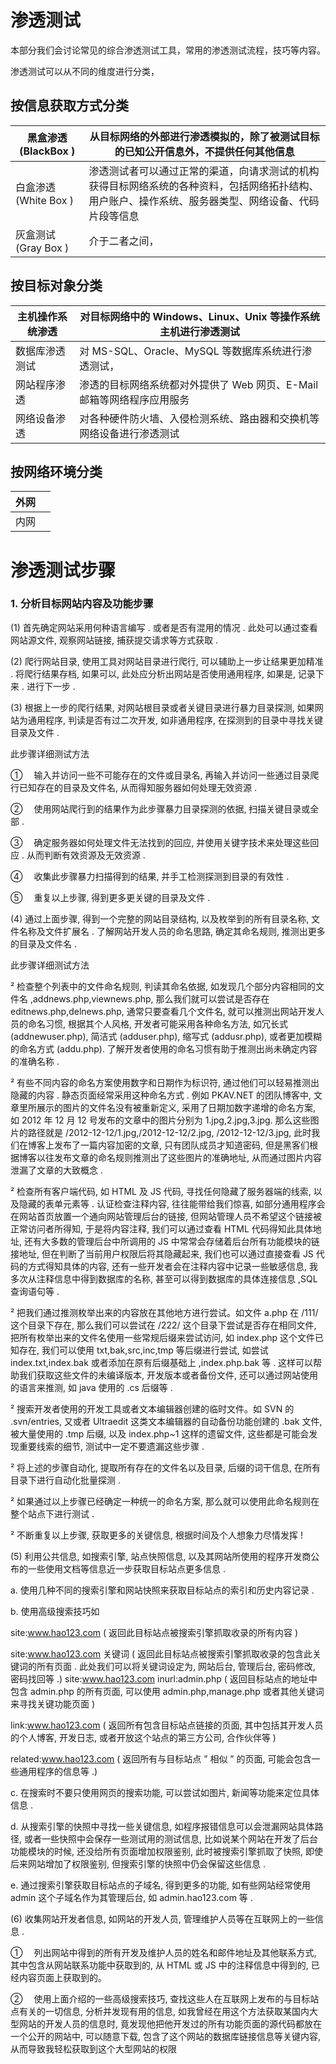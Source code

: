 # 渗透测试

本部分我们会讨论常见的综合渗透测试工具，常用的渗透测试流程，技巧等内容。

渗透测试可以从不同的维度进行分类，

## 按信息获取方式分类

| 黑盒渗透(BlackBox )  | 从目标网络的外部进行渗透模拟的，除了被测试目标的已知公开信息外，不提供任何其他信息                                                                   |
| -------------------- | ---------------------------------------------------------------------------------------------------------------------------------------------------- |
| 白盒渗透(White Box ) | 渗透测试者可以通过正常的渠道，向请求测试的机构获得目标网络系统的各种资料，包括网络拓扑结构、用户账户、操作系统、服务器类型、网络设备、代码片段等信息 |
| 灰盒测试(Gray Box )  | 介于二者之间，                                                                                                                                       |

## 按目标对象分类

| 主机操作系统渗透 | 对目标网络中的 Windows、Linux、Unix 等操作系统主机进行渗透测试         |
| ---------------- | ---------------------------------------------------------------------- |
| 数据库渗透测试   | 对 MS-SQL、Oracle、MySQL 等数据库系统进行渗透测试，                    |
| 网站程序渗透     | 渗透的目标网络系统都对外提供了 Web 网页、E-Mail 邮箱等网络程序应用服务 |
| 网络设备渗透     | 对各种硬件防火墙、入侵检测系统、路由器和交换机等网络设备进行渗透测试   |

## 按网络环境分类

| 外网 |     |
| ---- | --- |
| 内网 |     |

# 渗透测试步骤

### 1. 分析目标网站内容及功能步骤

(1) 首先确定网站采用何种语言编写 . 或者是否有混用的情况 . 此处可以通过查看网站源文件, 观察网站链接, 捕获提交请求等方式获取 .

(2) 爬行网站目录, 使用工具对网站目录进行爬行, 可以辅助上一步让结果更加精准 . 将爬行结果存档, 如果可以, 此处应分析出网站是否使用通用程序, 如果是, 记录下来 . 进行下一步 .

(3) 根据上一步的爬行结果, 对网站根目录或者关键目录进行暴力目录探测, 如果网站为通用程序, 判读是否有过二次开发, 如非通用程序, 在探测到的目录中寻找关键目录及文件 .

此步骤详细测试方法

① 　输入并访问一些不可能存在的文件或目录名, 再输入并访问一些通过目录爬行已知存在的目录及文件名, 从而得知服务器如何处理无效资源 .

② 　使用网站爬行到的结果作为此步骤暴力目录探测的依据, 扫描关键目录或全部 .

③ 　确定服务器如何处理文件无法找到的回应, 并使用关键字技术来处理这些回应 . 从而判断有效资源及无效资源 .

④ 　收集此步骤暴力扫描得到的结果, 并手工检测探测到目录的有效性 .

⑤ 　重复以上步骤, 得到更多更关键的目录及文件 .

(4) 通过上面步骤, 得到一个完整的网站目录结构, 以及枚举到的所有目录名称, 文件名称及文件扩展名 . 了解网站开发人员的命名思路, 确定其命名规则, 推测出更多的目录及文件名 .

此步骤详细测试方法

² 检查整个列表中的文件命名规则, 判读其命名依据, 如发现几个部分内容相同的文件名 ,addnews.php,viewnews.php, 那么我们就可以尝试是否存在 editnews.php,delnews.php, 通常只要查看几个文件名, 就可以推测出网站开发人员的命名习惯, 根据其个人风格, 开发者可能采用各种命名方法, 如冗长式 (addnewuser.php), 简洁式 (adduser.php), 缩写式 (addusr.php), 或者更加模糊的命名方式 (addu.php). 了解开发者使用的命名习惯有助于推测出尚未确定内容的准确名称 .

² 有些不同内容的命名方案使用数字和日期作为标识符, 通过他们可以轻易推测出隐藏的内容 . 静态页面经常采用这种命名方式 . 例如 PKAV.NET 的团队博客中, 文章里所展示的图片的文件名没有被重新定义, 采用了日期加数字递增的命名方案, 如 2012 年 12 月 12 号发布的文章中的图片分别为 1.jpg,2.jpg,3.jpg. 那么这些图片的路径就是 /2012-12-12/1.jpg,/2012-12-12/2.jpg, /2012-12-12/3.jpg, 此时我们在博客上发布了一篇内容加密的文章, 只有团队成员才知道密码, 但是黑客们根据博客以往发布文章的命名规则推测出了这些图片的准确地址, 从而通过图片内容泄漏了文章的大致概念 .

² 检查所有客户端代码, 如 HTML 及 JS 代码, 寻找任何隐藏了服务器端的线索, 以及隐藏的表单元素等 . 认证检查注释内容, 往往能带给我们惊喜, 如部分通用程序会在网站首页放置一个通向网站管理后台的链接, 但网站管理人员不希望这个链接被正常访问者所得知, 于是将内容注释, 我们可以通过查看 HTML 代码得知此具体地址, 还有大多数的管理后台中所调用的 JS 中常常会存储着后台所有功能模块的链接地址, 但在判断了当前用户权限后将其隐藏起来, 我们也可以通过直接查看 JS 代码的方式得知具体的内容, 还有一些开发者会在注释内容中记录一些敏感信息, 我多次从注释信息中得到数据库的名称, 甚至可以得到数据库的具体连接信息 ,SQL 查询语句等 .

² 把我们通过推测枚举出来的内容放在其他地方进行尝试。如文件 a.php 在 /111/ 这个目录下存在, 那么我们可以尝试在 /222/ 这个目录下尝试是否存在相同文件, 把所有枚举出来的文件名使用一些常规后缀来尝试访问, 如 index.php 这个文件已知存在, 我们可以使用 txt,bak,src,inc,tmp 等后缀进行尝试, 如尝试 index.txt,index.bak 或者添加在原有后缀基础上 ,index.php.bak 等 . 这样可以帮助我们获取这些文件的未编译版本, 开发版本或者备份文件, 还可以通过网站使用的语言来推测, 如 java 使用的 .cs 后缀等 .

² 搜索开发者使用的开发工具或者文本编辑器创建的临时文件。如 SVN 的 .svn/entries, 又或者 Ultraedit 这类文本编辑器的自动备份功能创建的 .bak 文件, 被大量使用的 .tmp 后缀, 以及 index.php~1 这样的遗留文件, 这些都是可能会发现重要线索的细节, 测试中一定不要遗漏这些步骤 .

² 将上述的步骤自动化, 提取所有存在的文件名以及目录, 后缀的词干信息, 在所有目录下进行自动化批量探测 .

² 如果通过以上步骤已经确定一种统一的命名方案, 那么就可以使用此命名规则在整个站点下进行测试 .

² 不断重复以上步骤, 获取更多的关键信息, 根据时间及个人想象力尽情发挥 !

(5) 利用公共信息, 如搜索引擎, 站点快照信息, 以及其网站所使用的程序开发商公布的一些使用文档等信息近一步获取目标站点更多信息 .

a. 使用几种不同的搜索引擎和网站快照来获取目标站点的索引和历史内容记录 .

b. 使用高级搜索技巧如

site:www.hao123.com ( 返回此目标站点被搜索引擎抓取收录的所有内容 )

site:www.hao123.com 关键词 ( 返回此目标站点被搜索引擎抓取收录的包含此关键词的所有页面 . 此处我们可以将关键词设定为, 网站后台, 管理后台, 密码修改, 密码找回等 .) site:www.hao123.com inurl:admin.php ( 返回目标站点的地址中包含 admin.php 的所有页面, 可以使用 admin.php,manage.php 或者其他关键词来寻找关键功能页面 )

link:www.hao123.com ( 返回所有包含目标站点链接的页面, 其中包括其开发人员的个人博客, 开发日志, 或者开放这个站点的第三方公司, 合作伙伴等 )

related:www.hao123.com ( 返回所有与目标站点 ” 相似 ” 的页面, 可能会包含一些通用程序的信息等 .)

c. 在搜索时不要只使用网页的搜索功能, 可以尝试如图片, 新闻等功能来定位具体信息 .

d. 从搜索引擎的快照中寻找一些关键信息, 如程序报错信息可以会泄漏网站具体路径, 或者一些快照中会保存一些测试用的测试信息, 比如说某个网站在开发了后台功能模块的时候, 还没给所有页面增加权限鉴别, 此时被搜索引擎抓取了快照, 即使后来网站增加了权限鉴别, 但搜索引擎的快照中仍会保留这些信息 .

e. 通过搜索引擎获取目标站点的子域名, 得到更多的功能, 如有些网站经常使用 admin 这个子域名作为其管理后台, 如 admin.hao123.com 等 .

(6) 收集网站开发者信息, 如网站的开发人员, 管理维护人员等在互联网上的一些信息 .

① 　列出网站中得到的所有开发及维护人员的姓名和邮件地址及其他联系方式, 其中包含从网站联系功能中获取到的, 从 HTML 或 JS 中的注释信息中得到的, 已经内容页面上获取到的。

② 　使用上面介绍的一些高级搜索技巧, 查找这些人在互联网上发布的与目标站点有关的一切信息, 分析并发现有用的信息, 如我曾经在用这个方法获取某国内大型网站的开发人员的信息时, 竟发现他把他开发过的所有功能页面的源代码都放在一个公开的网站中, 可以随意下载, 包含了这个网站的数据库链接信息等关键内容, 从而导致我轻松获取到这个大型网站的权限

